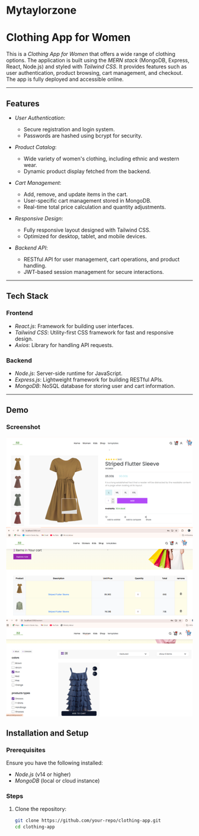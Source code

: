 # Mytaylorzone
# Clothing App for Women

This is a *Clothing App for Women* that offers a wide range of clothing options. The application is built using the *MERN stack* (MongoDB, Express, React, Node.js) and styled with *Tailwind CSS*. It provides features such as user authentication, product browsing, cart management, and checkout. The app is fully deployed and accessible online.

---

## Features

- *User Authentication*: 
  - Secure registration and login system.
  - Passwords are hashed using bcrypt for security.

- *Product Catalog*: 
  - Wide variety of women's clothing, including ethnic and western wear.
  - Dynamic product display fetched from the backend.

- *Cart Management*: 
  - Add, remove, and update items in the cart.
  - User-specific cart management stored in MongoDB.
  - Real-time total price calculation and quantity adjustments.

- *Responsive Design*: 
  - Fully responsive layout designed with Tailwind CSS.
  - Optimized for desktop, tablet, and mobile devices.

- *Backend API*:
  - RESTful API for user management, cart operations, and product handling.
  - JWT-based session management for secure interactions.

---

## Tech Stack

### Frontend
- *React.js*: Framework for building user interfaces.
- *Tailwind CSS*: Utility-first CSS framework for fast and responsive design.
- *Axios*: Library for handling API requests.

### Backend
- *Node.js*: Server-side runtime for JavaScript.
- *Express.js*: Lightweight framework for building RESTful APIs.
- *MongoDB*: NoSQL database for storing user and cart information.

---
## Demo

### Screenshot
![App Screenshot](./Screenshots/1.png)
![App Screenshot](./Screenshots/2.png)
![App Screenshot](./Screenshots/3.png)


## Installation and Setup

### Prerequisites
Ensure you have the following installed:
- *Node.js* (v14 or higher)
- *MongoDB* (local or cloud instance)

### Steps
1. Clone the repository:
   ```bash
   git clone https://github.com/your-repo/clothing-app.git
   cd clothing-app